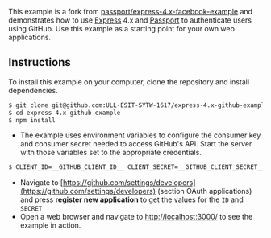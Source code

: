 This example is a fork from [passport/express-4.x-facebook-example](passport/express-4.x-facebook-example) and demonstrates how to use [Express](http://expressjs.com/) 4.x and
[Passport](http://passportjs.org/) to authenticate users using GitHub.  Use
this example as a starting point for your own web applications.

## Instructions

To install this example on your computer, clone the repository and install
dependencies.

```bash
$ git clone git@github.com:ULL-ESIT-SYTW-1617/express-4.x-github-example.git
$ cd express-4.x-github-example
$ npm install
```

* The example uses environment variables to configure the consumer key and
consumer secret needed to access GitHub's API.  Start the server with those
variables set to the appropriate credentials.
```bash
$ CLIENT_ID=__GITHUB_CLIENT_ID__ CLIENT_SECRET=__GITHUB_CLIENT_SECRET__ node server.js
```
* Navigate to [https://github.com/settings/developers](https://github.com/settings/developers) (section OAuth applications) and press **register new application** to get the values for the `ID` and `SECRET`
* Open a web browser and navigate to [http://localhost:3000/](http://localhost:3000/)
to see the example in action.
